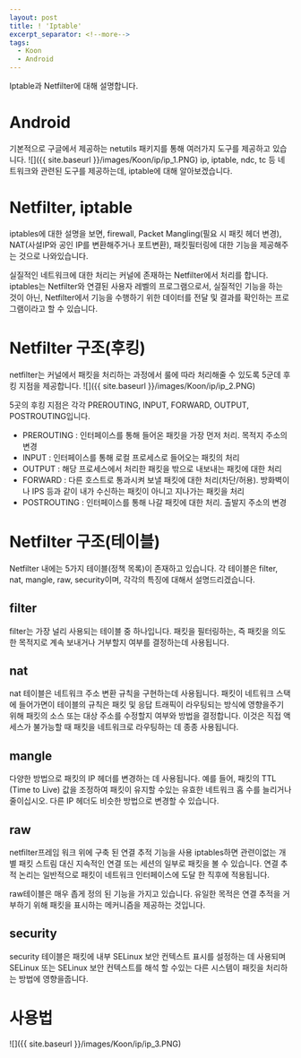 ```yaml
---
layout: post
title: ! 'Iptable'
excerpt_separator: <!--more-->
tags:
  - Koon
  - Android
---
```


Iptable과 Netfilter에 대해 설명합니다.
<!--more-->
# Android
기본적으로 구글에서 제공하는 netutils 패키지를 통해 여러가지 도구를 제공하고 있습니다.
![]({{ site.baseurl }}/images/Koon/ip/ip_1.PNG)
ip, iptable, ndc, tc 등 네트워크와 관련된 도구를 제공하는데, iptable에 대해 알아보겠습니다.

# Netfilter, iptable
iptables에 대한 설명을 보면, firewall, Packet Mangling(필요 시 패킷 헤더 변경), NAT(사설IP와 공인 IP를 변환해주거나 포트변환), 패킷필터링에 대한 기능을 제공해주는 것으로 나와있습니다.

실질적인 네트워크에 대한 처리는 커널에 존재하는 Netfilter에서 처리를 합니다. iptables는 Netfilter와 연결된 사용자 레벨의 프로그램으로서, 실질적인 기능을 하는 것이 아닌, Netfilter에서 기능을 수행하기 위한 데이터를 전달 및 결과를 확인하는 프로그램이라고 할 수 있습니다.

# Netfilter 구조(후킹)
netfilter는 커널에서 패킷을 처리하는 과정에서 룰에 따라 처리해줄 수 있도록 5군데 후킹 지점을 제공합니다.
![]({{ site.baseurl }}/images/Koon/ip/ip_2.PNG)

5곳의 후킹 지점은 각각 PREROUTING, INPUT, FORWARD, OUTPUT, POSTROUTING입니다.

- PREROUTING : 인터페이스를 통해 들어온 패킷을 가장 먼저 처리. 목적지 주소의 변경
- INPUT : 인터페이스를 통해 로컬 프로세스로 들어오는 패킷의 처리
- OUTPUT : 해당 프로세스에서 처리한 패킷을 밖으로 내보내는 패킷에 대한 처리
- FORWARD : 다른 호스트로 통과시켜 보낼 패킷에 대한 처리(차단/허용). 방화벽이나 IPS 등과 같이 내가 수신하는 패킷이 아니고 지나가는 패킷을 처리
- POSTROUTING : 인터페이스를 통해 나갈 패킷에 대한 처리. 출발지 주소의 변경

# Netfilter 구조(테이블)
Netfilter 내에는 5가지 테이블(정책 목록)이 존재하고 있습니다.
각 테이블은 filter, nat, mangle, raw, security이며, 각각의 특징에 대해서 설명드리겠습니다.

## filter
filter는 가장 널리 사용되는 테이블 중 하나입니다. 패킷을 필터링하는, 즉 패킷을 의도한 목적지로 계속 보내거나 거부할지 여부를 결정하는데 사용됩니다. 

## nat
nat 테이블은 네트워크 주소 변환 규칙을 구현하는데 사용됩니다. 패킷이 네트워크 스택에 들어가면이 테이블의 규칙은 패킷 및 응답 트래픽이 라우팅되는 방식에 영향을주기 위해 패킷의 소스 또는 대상 주소를 수정할지 여부와 방법을 결정합니다. 이것은 직접 액세스가 불가능할 때 패킷을 네트워크로 라우팅하는 데 종종 사용됩니다.

## mangle
다양한 방법으로 패킷의 IP 헤더를 변경하는 데 사용됩니다. 예를 들어, 패킷의 TTL (Time to Live) 값을 조정하여 패킷이 유지할 수있는 유효한 네트워크 홉 수를 늘리거나 줄이십시오. 다른 IP 헤더도 비슷한 방법으로 변경할 수 있습니다.

## raw
netfilter프레임 워크 위에 구축 된 연결 추적 기능을 사용 iptables하면 관련이없는 개별 패킷 스트림 대신 지속적인 연결 또는 세션의 일부로 패킷을 볼 수 있습니다. 연결 추적 논리는 일반적으로 패킷이 네트워크 인터페이스에 도달 한 직후에 적용됩니다.

raw테이블은 매우 좁게 정의 된 기능을 가지고 있습니다. 유일한 목적은 연결 추적을 거부하기 위해 패킷을 표시하는 메커니즘을 제공하는 것입니다.

## security
security 테이블은 패킷에 내부 SELinux 보안 컨텍스트 표시를 설정하는 데 사용되며 SELinux 또는 SELinux 보안 컨텍스트를 해석 할 수있는 다른 시스템이 패킷을 처리하는 방법에 영향을줍니다.

# 사용법
![]({{ site.baseurl }}/images/Koon/ip/ip_3.PNG)
